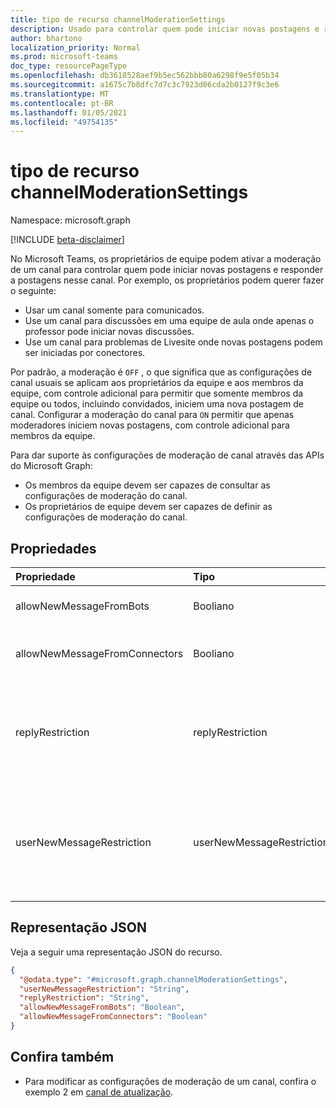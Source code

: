 ```yaml
---
title: tipo de recurso channelModerationSettings
description: Usado para controlar quem pode iniciar novas postagens e responder a postagens em um canal.
author: bhartono
localization_priority: Normal
ms.prod: microsoft-teams
doc_type: resourcePageType
ms.openlocfilehash: db3618528aef9b5ec562bbb80a6298f9e5f05b34
ms.sourcegitcommit: a1675c7b8dfc7d7c3c7923d06cda2b0127f9c3e6
ms.translationtype: MT
ms.contentlocale: pt-BR
ms.lasthandoff: 01/05/2021
ms.locfileid: "49754135"
---
```

# <a name="channelmoderationsettings-resource-type"></a>tipo de recurso channelModerationSettings

Namespace: microsoft.graph

[!INCLUDE [beta-disclaimer](../../includes/beta-disclaimer.md)]

No Microsoft Teams, os proprietários de equipe podem ativar a moderação de um canal para controlar quem pode iniciar novas postagens e responder a postagens nesse canal. Por exemplo, os proprietários podem querer fazer o seguinte:

- Usar um canal somente para comunicados.
- Use um canal para discussões em uma equipe de aula onde apenas o professor pode iniciar novas discussões.
- Use um canal para problemas de Livesite onde novas postagens podem ser iniciadas por conectores.

Por padrão, a moderação é `OFF` , o que significa que as configurações de canal usuais se aplicam aos proprietários da equipe e aos membros da equipe, com controle adicional para permitir que somente membros da equipe ou todos, incluindo convidados, iniciem uma nova postagem de canal. Configurar a moderação do canal para `ON` permitir que apenas moderadores iniciem novas postagens, com controle adicional para membros da equipe.

Para dar suporte às configurações de moderação de canal através das APIs do Microsoft Graph:

- Os membros da equipe devem ser capazes de consultar as configurações de moderação do canal.
- Os proprietários de equipe devem ser capazes de definir as configurações de moderação do canal.

## <a name="properties"></a>Propriedades
|Propriedade|Tipo|Descrição|
|:---|:---|:---|
|allowNewMessageFromBots|Booliano|Indica se os bots podem postar mensagens.|
|allowNewMessageFromConnectors|Booliano|Indica se os conectores têm permissão para postar mensagens.|
|replyRestriction|replyRestriction|Indica quem tem permissão para responder ao canal Teams. Os valores possíveis são: `everyone`, `authorAndModerators`, `unknownFutureValue`.|
|userNewMessageRestriction|userNewMessageRestriction|Indica quem tem permissão para postar mensagens no canal do teams. Os valores possíveis são: `everyone`, `everyoneExceptGuests`, `moderators`, `unknownFutureValue`.|

## <a name="json-representation"></a>Representação JSON
Veja a seguir uma representação JSON do recurso.
<!-- {
  "blockType": "resource",
  "@odata.type": "microsoft.graph.channelModerationSettings"
}
-->
``` json
{
  "@odata.type": "#microsoft.graph.channelModerationSettings",
  "userNewMessageRestriction": "String",
  "replyRestriction": "String",
  "allowNewMessageFromBots": "Boolean",
  "allowNewMessageFromConnectors": "Boolean"
}
```

## <a name="see-also"></a>Confira também

- Para modificar as configurações de moderação de um canal, confira o exemplo 2 em [canal de atualização](../api/channel-patch.md).